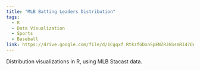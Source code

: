 ```yaml
---
title: "MLB Batting Leaders Distribution"
tags:
  - R
  - Data Visualization
  - Sports
  - Baseball
link: https://drive.google.com/file/d/1Cgqxf_RtkzfGDxnSpENZRJGSsmRI476W/view?usp=sharing
---
```

Distribution visualizations in R, using MLB Stacast data.
